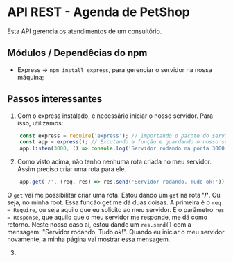 # API REST - Agenda de PetShop
Esta API gerencia os atendimentos de um consultório.

## Módulos / Dependêcias do npm
- Express -> `npm install express`, para gerenciar o servidor na nossa máquina;


## Passos interessantes
1. Com o express instalado, é necessário iniciar o nosso servidor. Para isso, utilizamos:
```js
    const express = require('express'); // Importando o pacote do servidor com o require
    const app = express(); // Excutando a função e guardando o nosso serviodor na constante app
    app.listen(3000, () => console.log('Servidor rodando na porta 3000')); // na porta 3000 eu coloco um escutador (listen);
```

2. Como visto acima, não tenho nenhuma rota criada no meu servidor. Assim preciso criar uma rota para ele.
```js
    app.get('/', (req, res) => res.send('Servidor rodando. Tudo ok!'));
```
O `get` vai me possibilitar criar uma rota. Estou dando um `get` na rota **'/'**. Ou seja, no minha root. Essa função get me dá duas coisas. A primeira é o `req = Require`, ou seja aquilo que eu solicito ao meu servidor. E o parâmetro `res = Response`, que aquilo que o meu servidor me responde, me dá como retorno.
Neste nosso caso ai, estou dando um `res.send()` com a mensagem: "Servidor rodando. Tudo ok!". Quando eu iniciar o meu servidor novamente, a minha página vai mostrar essa mensagem.

3.